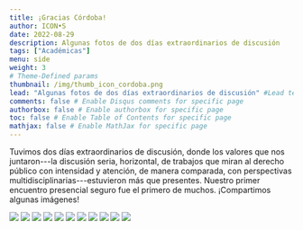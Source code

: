 ```yaml
---
title: ¡Gracias Córdoba! 
author: ICON•S
date: 2022-08-29
description: Algunas fotos de dos días extraordinarios de discusión
tags: ["Académicas"]
menu: side 
weight: 3
# Theme-Defined params
thumbnail: /img/thumb_icon_cordoba.png
lead: "Algunas fotos de dos días extraordinarios de discusión" #Lead text    
comments: false # Enable Disqus comments for specific page
authorbox: false # Enable authorbox for specific page
toc: false # Enable Table of Contents for specific page
mathjax: false # Enable MathJax for specific page
---
```


Tuvimos dos días extraordinarios de discusión, donde los valores que nos juntaron---la discusión seria, horizontal, de trabajos que miran al derecho público con intensidad y atención, de manera comparada, con perspectivas multidisciplinarias---estuvieron más que presentes. Nuestro primer encuentro presencial seguro fue el primero de muchos. ¡Compartimos algunas imágenes!

![](/img/1_icon_2022.jpg)
![](/img/2_icon_2022.jpg)
![](/img/3_icon_2022.jpg)
![](/img/3_icon_2022b.jpeg)
![](/img/4_icon_2022.jpg)
![](/img/5_icon_2022.jpg)
![](/img/6_icon_2022.jpg)
![](/img/7_icon_2022.jpg)
![](/img/8_icon_2022.jpg)
![](/img/9_icon_2022.jpg)
![](/img/10_icon_22.jpeg)

